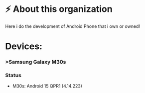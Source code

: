 ⚡ About this organization
===========
Here i do the development of Android Phone that i own or owned!

Devices:
===========

### >Samsung Galaxy M30s

### Status
- M30s: Android 15 QPR1 (4.14.223)
